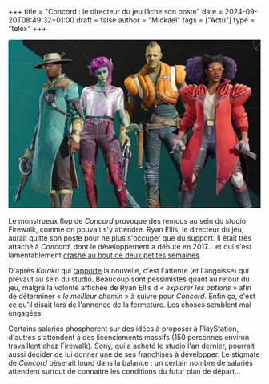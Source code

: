 +++
title = "Concord : le directeur du jeu lâche son poste"
date = 2024-09-20T08:49:32+01:00
draft = false
author = "Mickael"
tags = ["Actu"]
type = "telex"
+++

![Concord](concord.jpg "Faut pas rester là m'sieurs dames.") 

Le monstrueux flop de *Concord* provoque des remous au sein du studio Firewalk, comme on pouvait s'y attendre. Ryan Ellis, le directeur du jeu, aurait quitté son poste pour ne plus s'occuper que du support. Il était très attaché à *Concord*, dont le développement a débuté en 2017… et qui s'est lamentablement [crashé au bout de deux petites semaines](https://nostick.fr/articles/2024/septembre/0309-sony-concord-debranche-serveurs-rembourse-joueurs/).

D'après *Kotaku* qui [rapporte](https://kotaku.com/concord-firewalk-studios-relaunch-ps5-sony-playstation-1851652811) la nouvelle, c'est l'attente (et l'angoisse) qui prévaut au sein du studio. Beaucoup sont pessimistes quant au retour du jeu, malgré la volonté affichée de Ryan Ellis d'« *explorer les options* » afin de déterminer « *le meilleur chemin* » à suivre pour *Concord*. Enfin ça, c'est ce qu'il disait lors de l'annonce de la fermeture. Les choses semblent mal engagées.

Certains salariés phosphorent sur des idées à proposer à PlayStation, d'autres s'attendent à des licenciements massifs (150 personnes environ travaillent chez Firewalk). Sony, qui a acheté le studio l'an dernier, pourrait aussi décider de lui donner une de ses franchises à développer. Le stigmate de *Concord* pèserait lourd dans la balance : un certain nombre de salariés attendent surtout de connaitre les conditions du futur plan de départ…